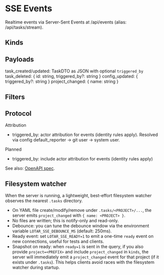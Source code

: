 # SSE Events

Realtime events via Server-Sent Events at /api/events (alias: /api/tasks/stream).

## Kinds

## Payloads
 task_created/updated: TaskDTO as JSON with optional `triggered_by`
 task_deleted: { id: string, triggered_by?: string }
 config_updated: { triggered_by?: string }
 project_changed: { name: string }

## Filters

## Protocol
 Attribution
 - triggered_by: actor attribution for events (identity rules apply). Resolved via config default_reporter → git user → system user.

Planned
- triggered_by: include actor attribution for events (identity rules apply)

See also: [OpenAPI spec](../openapi.json).

## Filesystem watcher

When the server is running, a lightweight, best-effort filesystem watcher observes the nearest `.tasks` directory.

- On YAML file create/modify/remove under `.tasks/<PROJECT>/...`, the server emits `project_changed` with `{ name: <PROJECT> }`.
- No files are written; this is notify-only and read-only.
- Debounce: you can tune the debounce window via the environment variable `LOTAR_SSE_DEBOUNCE_MS` (default: 250ms).
- Ready event: set `LOTAR_SSE_READY=1` to emit a one-time `ready` event on new connections, useful for tests and clients.
- Snapshot on ready: when `ready=1` is sent in the query, if you also provide `project=<PREFIX>` and include `project_changed` in `kinds`, the server will immediately emit a `project_changed` event for that project (if it exists under `.tasks`). This helps clients avoid races with the filesystem watcher during startup.
